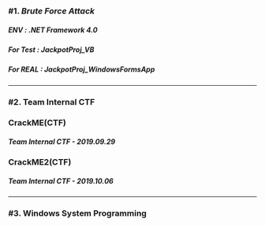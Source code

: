 ### #1. *Brute* *Force* *Attack*

##### ENV : .NET Framework 4.0

##### For Test : JackpotProj_VB

##### For REAL : JackpotProj_WindowsFormsApp



---

### #2. Team Internal CTF

### CrackME(CTF)

##### Team Internal CTF - 2019.09.29

### CrackME2(CTF)

##### Team Internal CTF - 2019.10.06



---

### #3. Windows System Programming

